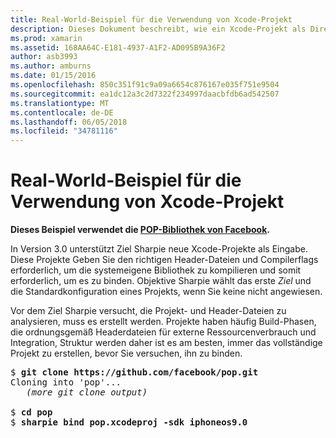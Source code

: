 ```yaml
---
title: Real-World-Beispiel für die Verwendung von Xcode-Projekt
description: Dieses Dokument beschreibt, wie ein Xcode-Projekt als Direkteingabe zum Ziel Sharpie, vereinfacht den Prozess zum Erstellen der C#-Bindungen für Objective-C-Code.
ms.prod: xamarin
ms.assetid: 168AA64C-E181-4937-A1F2-AD095B9A36F2
author: asb3993
ms.author: amburns
ms.date: 01/15/2016
ms.openlocfilehash: 850c351f91c9a09a6654c876167e035f751e9504
ms.sourcegitcommit: ea1dc12a3c2d7322f234997daacbfdb6ad542507
ms.translationtype: MT
ms.contentlocale: de-DE
ms.lasthandoff: 06/05/2018
ms.locfileid: "34781116"
---
```

# <a name="real-world-example-using-an-xcode-project"></a>Real-World-Beispiel für die Verwendung von Xcode-Projekt


**Dieses Beispiel verwendet die [POP-Bibliothek von Facebook](https://github.com/facebook/pop).**

In Version 3.0 unterstützt Ziel Sharpie neue Xcode-Projekte als Eingabe. Diese Projekte Geben Sie den richtigen Header-Dateien und Compilerflags erforderlich, um die systemeigene Bibliothek zu kompilieren und somit erforderlich, um es zu binden. Objektive Sharpie wählt das erste _Ziel_ und die Standardkonfiguration eines Projekts, wenn Sie keine nicht angewiesen.

Vor dem Ziel Sharpie versucht, die Projekt- und Header-Dateien zu analysieren, muss es erstellt werden. Projekte haben häufig Build-Phasen, die ordnungsgemäß Headerdateien für externe Ressourcenverbrauch und Integration, Struktur werden daher ist es am besten, immer das vollständige Projekt zu erstellen, bevor Sie versuchen, ihn zu binden.

<pre>$ <b>git clone https://github.com/facebook/pop.git</b>
Cloning into 'pop'...
   <em>(more git clone output)</em>

$ <b>cd pop</b>
$ <b>sharpie bind pop.xcodeproj -sdk iphoneos9.0</b></pre>

